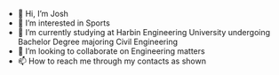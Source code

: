 - 👋 Hi, I’m Josh
- 👀 I’m interested in Sports
- 🌱 I’m currently studying at Harbin Engineering University undergoing Bachelor Degree majoring Civil Engineering
- 💞️ I’m looking to collaborate on Engineering matters  
- 📫 How to reach me through my contacts as shown


<!---
joshfaatonu/joshfaatonu is a ✨ special ✨ repository because its `README.md` (this file) appears on your GitHub profile.
You can click the Preview link to take a look at your changes.
--->
